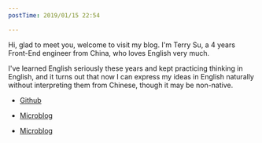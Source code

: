 ```yaml
---
postTime: 2019/01/15 22:54

---
```

Hi, glad to meet you, welcome to visit my blog. I'm Terry Su, a 4 years Front-End engineer from China, who loves English very much.

I've learned English seriously these years and kept practicing thinking in English, and it turns out that now I can express my ideas in English naturally without interpreting them from Chinese, though it may be non-native.



* [Github](https://github.com/Terry-Su)

* [Microblog](http://weibo.com/hidadasu)
* [Microblog](theterrysu@163.com)